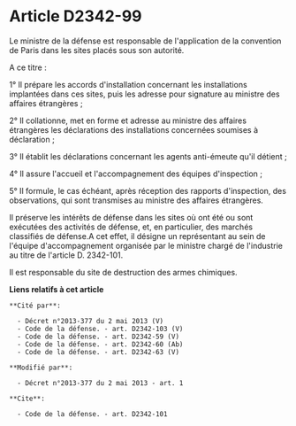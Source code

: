 # Article D2342-99

Le ministre de la défense est responsable de l'application de la convention de Paris dans les sites placés sous son autorité.

A ce titre : 

1° Il prépare les accords d'installation concernant les installations implantées dans ces sites, puis les adresse pour
signature au ministre des affaires étrangères ; 

2° Il collationne, met en forme et adresse au ministre des affaires étrangères les déclarations des installations concernées
soumises à déclaration ; 

3° Il établit les déclarations concernant les agents anti-émeute qu'il détient ; 

4° Il assure l'accueil et l'accompagnement des équipes d'inspection ; 

5° Il formule, le cas échéant, après réception des rapports d'inspection, des observations, qui sont transmises au ministre
des affaires étrangères. 

Il préserve les intérêts de défense dans les sites où ont été ou sont exécutées des activités de défense, et, en particulier,
des marchés classifiés de défense.A cet effet, il désigne un représentant au sein de l'équipe d'accompagnement organisée par
le ministre chargé de l'industrie au titre de l'article D. 2342-101.

Il est responsable du site de destruction des armes chimiques.

**Liens relatifs à cet article**

	**Cité par**:

	  - Décret n°2013-377 du 2 mai 2013 (V)
	  - Code de la défense. - art. D2342-103 (V)
	  - Code de la défense. - art. D2342-59 (V)
	  - Code de la défense. - art. D2342-60 (Ab)
	  - Code de la défense. - art. D2342-63 (V)

	**Modifié par**:

	  - Décret n°2013-377 du 2 mai 2013 - art. 1

	**Cite**:

	  - Code de la défense. - art. D2342-101
